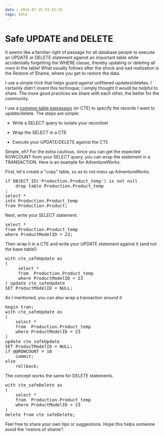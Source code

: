 ```yaml
---
date : 2014-07-25 03:32:25
tags: data
---
```

# Safe UPDATE and DELETE

It seems like a familiar right of passage for all database people to execute an UPDATE or DELETE statement against an important table while accidentally forgetting the WHERE clause, thereby updating or deleting all rows in the table! What usually follows after the shock and sad realization is the Restore of Shame, where you get to restore the data.

I use a simple trick that helps guard against unfiltered updates/deletes. I certainly didn't invent this technique; I simply thought it would be helpful to share. The more good practices we share with each other, the better for the community.

I use a [common table expression](http://msdn.microsoft.com/en-us/library/ms175972.aspx) (or CTE) to specify the records I want to update/delete. The steps are simple:

- Write a SELECT query to isolate your recordset

- Wrap the SELECT in a CTE

- Execute your UPDATE/DELETE against the CTE

Simple, eh? For the extra cautious, since you can get the expected ROWCOUNT from your SELECT query, you can wrap the statement in a TRANSACTION. Here is an example for AdventureWorks:

First, let's create a "copy" table, so as to not mess up AdventureWorks.

<pre data-enlighter-language="sql">
if OBJECT_ID('Production.Product_temp') is not null
    drop table Production.Product_temp
;
select *
into Production.Product_temp
from Production.Product;
</pre>

Next, write your SELECT statement.

<pre data-enlighter-language="sql">
select *
from Production.Product_temp
where ProductModelID = 23;
</pre>

Then wrap it in a CTE and write your UPDATE statement against it (and not the base table!)

<pre data-enlighter-language="sql">
with cte_safeUpdate as
(
     select *
     from  Production.Product_temp
     where ProductModelID = 23
) update cte_safeUpdate
SET ProductModelID = NULL;</pre>

As I mentioned, you can also wrap a transaction around it

<pre data-enlighter-language="sql">
begin tran;
with cte_safeUpdate as
(
    select *
    from  Production.Product_temp
    where ProductModelID = 23
)
update cte_safeUpdate
SET ProductModelID = NULL;
if @@ROWCOUNT = 10
    commit;
else
    rollback;
</pre>

The concept works the same for DELETE statements.

<pre data-enlighter-language="sql">
with cte_safeDelete as
(
    select *
    from  Production.Product_temp
    where ProductModelID = 23
)
delete from cte_safeDelete;
</pre>

Feel free to share your own tips or suggestions. Hope this helps someone avoid the 'restore of shame'!